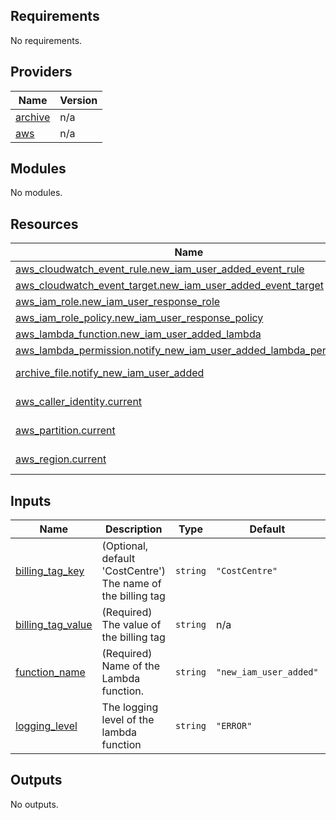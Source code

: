 ## Requirements

No requirements.

## Providers

| Name | Version |
|------|---------|
| <a name="provider_archive"></a> [archive](#provider\_archive) | n/a |
| <a name="provider_aws"></a> [aws](#provider\_aws) | n/a |

## Modules

No modules.

## Resources

| Name | Type |
|------|------|
| [aws_cloudwatch_event_rule.new_iam_user_added_event_rule](https://registry.terraform.io/providers/hashicorp/aws/latest/docs/resources/cloudwatch_event_rule) | resource |
| [aws_cloudwatch_event_target.new_iam_user_added_event_target](https://registry.terraform.io/providers/hashicorp/aws/latest/docs/resources/cloudwatch_event_target) | resource |
| [aws_iam_role.new_iam_user_response_role](https://registry.terraform.io/providers/hashicorp/aws/latest/docs/resources/iam_role) | resource |
| [aws_iam_role_policy.new_iam_user_response_policy](https://registry.terraform.io/providers/hashicorp/aws/latest/docs/resources/iam_role_policy) | resource |
| [aws_lambda_function.new_iam_user_added_lambda](https://registry.terraform.io/providers/hashicorp/aws/latest/docs/resources/lambda_function) | resource |
| [aws_lambda_permission.notify_new_iam_user_added_lambda_permission](https://registry.terraform.io/providers/hashicorp/aws/latest/docs/resources/lambda_permission) | resource |
| [archive_file.notify_new_iam_user_added](https://registry.terraform.io/providers/hashicorp/archive/latest/docs/data-sources/file) | data source |
| [aws_caller_identity.current](https://registry.terraform.io/providers/hashicorp/aws/latest/docs/data-sources/caller_identity) | data source |
| [aws_partition.current](https://registry.terraform.io/providers/hashicorp/aws/latest/docs/data-sources/partition) | data source |
| [aws_region.current](https://registry.terraform.io/providers/hashicorp/aws/latest/docs/data-sources/region) | data source |

## Inputs

| Name | Description | Type | Default | Required |
|------|-------------|------|---------|:--------:|
| <a name="input_billing_tag_key"></a> [billing\_tag\_key](#input\_billing\_tag\_key) | (Optional, default 'CostCentre') The name of the billing tag | `string` | `"CostCentre"` | no |
| <a name="input_billing_tag_value"></a> [billing\_tag\_value](#input\_billing\_tag\_value) | (Required) The value of the billing tag | `string` | n/a | yes |
| <a name="input_function_name"></a> [function\_name](#input\_function\_name) | (Required) Name of the Lambda function. | `string` | `"new_iam_user_added"` | no |
| <a name="input_logging_level"></a> [logging\_level](#input\_logging\_level) | The logging level of the lambda function | `string` | `"ERROR"` | no |

## Outputs

No outputs.

